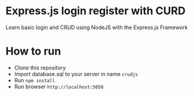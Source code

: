 # Express.js login register with CURD 
Learn basic login and CRUD using NodeJS with the Express.js Framework 


# How to run
* Clone this repository
* Import database.sql to your server in name `crudjs`
* Run `npm install`
* Run browser `http://localhost:5050`
